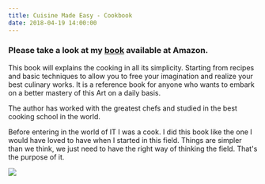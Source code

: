 ```yaml
---
title: Cuisine Made Easy - Cookbook
date: 2018-04-19 14:00:00
---
```


### Please take a look at my [book](https://www.amazon.com/s/ref=nb_sb_noss?url=search-alias%3Daps&field-keywords=villalongue) available at Amazon.

This book will explains the cooking in all its simplicity. Starting from recipes and basic techniques to allow you to free your imagination and realize your best culinary works. It is a reference book for anyone who wants to embark on a better mastery of this Art on a daily basis.

The author has worked with the greatest chefs and studied in the best cooking school in the world.

Before entering in the world of IT I was a cook. I did this book like the one I would have loved to have when I started in this field. Things are simpler than we think, we just need to have the right way of thinking the field. That's the purpose of it.


![](/img/vitchakorn-koonyosying-527301-unsplash.jpg)

